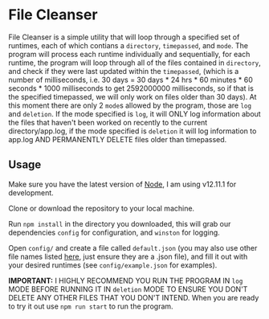 # File Cleanser
File Cleanser is a simple utility that will loop through a specified set of runtimes, each of which contians a `directory`, `timepassed`, and `mode`. The program will process each runtime individually and sequentially, for each runtime, the program will loop through all of the files contained in `directory`, and check if they were last updated within the `timepassed`, (which is a number of milliseconds, i.e. 30 days = 30 days * 24 hrs * 60 minutes * 60 seconds * 1000 milliseconds to get 2592000000 milliseconds, so if that is the specified timepassed, we will only work on files older than 30 days). At this moment there are only 2 `mode`s allowed by the program, those are `log` and `deletion`. If the mode specified is `log`, it will ONLY log information about the files that haven't been worked on recently to the current directory/app.log, if the mode specified is `deletion` it will log information to app.log AND PERMANENTLY DELETE files older than timepassed.

## Usage
Make sure you have the latest version of [Node](https://nodejs.org/en/), I am using v12.11.1 for development.

Clone or download the repository to your local machine.

Run `npm install` in the directory you downloaded, this will grab our dependencies `config` for configuration, and `winston` for logging.

Open `config/` and create a file called `default.json` (you may also use other file names listed [here](https://nodejs.org/en/), just ensure they are a .json file), and fill it out with your desired runtimes (see `config/example.json` for examples).

**IMPORTANT:** I HIGHLY RECOMMEND YOU RUN THE PROGRAM IN `log` MODE BEFORE RUNNING IT IN `deletion` MODE TO ENSURE YOU DON'T DELETE ANY OTHER FILES THAT YOU DON'T INTEND.
When you are ready to try it out use `npm run start` to run the program. 